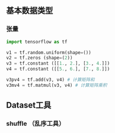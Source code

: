 
## 基本数据类型
### 张量

```python
import tensorflow as tf

v1 = tf.random.uniform(shape=())
v2 = tf.zeros (shape=(2))
v3 = tf.constant ([[1., 2.], [3., 4.]])
v4 = tf.constant ([[5., 6.], [7., 8.]])

v3pv4 = tf.add(v3, v4) # 计算矩阵和
v3mv4 = tf.matmul(v3, v4) # 计算矩阵乘积

```

## Dataset工具


### shuffle （乱序工具）
